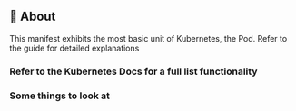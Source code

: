 ## 🧐 About <a name = "about"></a>
This manifest exhibits the most basic unit of Kubernetes, the Pod. Refer to the guide for detailed explanations

### Refer to the Kubernetes Docs for a full list functionality

### Some things to look at


